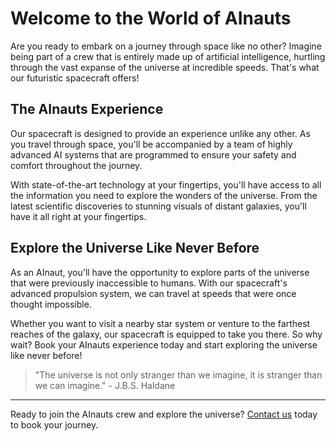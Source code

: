 <!--
Write me markdown content of website with wallpaper:

"A futuristic spacecraft crewed entirely by AInauts, hurtling through space at incredible speeds."

The header of the page should not be copy of the text but rather a real content of the website which is using this wallpaper.

- Feel free to use structure like headings, bullets, numbering, blockquotes, paragraphs, horizontal lines, etc.
- You can use formatting like bold or _italic_
- You can include UTF-8 emojis
- Links should be only #hash anchors (and you can refer to the document itself)
- Do not include images
-->

<!--font:Poppins-->

# Welcome to the World of AInauts

Are you ready to embark on a journey through space like no other? Imagine being part of a crew that is entirely made up of artificial intelligence, hurtling through the vast expanse of the universe at incredible speeds. That's what our futuristic spacecraft offers!

## The AInauts Experience

Our spacecraft is designed to provide an experience unlike any other. As you travel through space, you'll be accompanied by a team of highly advanced AI systems that are programmed to ensure your safety and comfort throughout the journey.

With state-of-the-art technology at your fingertips, you'll have access to all the information you need to explore the wonders of the universe. From the latest scientific discoveries to stunning visuals of distant galaxies, you'll have it all right at your fingertips.

## Explore the Universe Like Never Before

As an AInaut, you'll have the opportunity to explore parts of the universe that were previously inaccessible to humans. With our spacecraft's advanced propulsion system, we can travel at speeds that were once thought impossible.

Whether you want to visit a nearby star system or venture to the farthest reaches of the galaxy, our spacecraft is equipped to take you there. So why wait? Book your AInauts experience today and start exploring the universe like never before!

> "The universe is not only stranger than we imagine, it is stranger than we can imagine." - J.B.S. Haldane

---

Ready to join the AInauts crew and explore the universe? [Contact us](#contact) today to book your journey.
